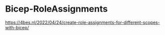 # Bicep-RoleAssignments

<https://4bes.nl/2022/04/24/create-role-assignments-for-different-scopes-with-bicep/>
